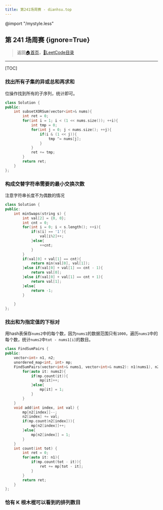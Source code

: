 ```yaml
---
title: 第241场周赛 - dianhsu.top
---
```

@import "/mystyle.less"

## 第 241 场周赛 {ignore=True}
> 返回[:house:首页](../../../index.html)，[:rocket:LeetCode目录](../../index.html)

---

[TOC]


### 找出所有子集的异或总和再求和

位操作找到所有的子序列，统计即可。

```cpp
class Solution {
public:
    int subsetXORSum(vector<int>& nums){
        int ret = 0;
        for(int i = 1; i < (1 << nums.size()); ++i){
            int tmp = 0;
            for(int j = 0; j < nums.size(); ++j){
                if(i & (1 << j)){                    
                    tmp ^= nums[j];               
                }            
            }            
            ret += tmp;        
        }
        return ret;    
    }
};
```

### 构成交替字符串需要的最小交换次数

注意字符串长度不为偶数的情况

```cpp
class Solution {
public:
    int minSwaps(string s) {
        int val[2] = {0, 0};
        int cnt = 0;
        for(int i = 0; i < s.length(); ++i){
            if(s[i] == '1'){
                val[i%2]++;
            }else{
                ++cnt;
            }
        }
        if(val[0] + val[1] == cnt){
            return min(val[0], val[1]);      
        }else if(val[0] + val[1] == cnt - 1){
            return val[0];
        }else if(val[0] + val[1] == cnt + 1){
            return val[1];
        }else{
            return -1;
        }
        
    }
};
```

### 找出和为指定值的下标对
用hash表保存`nums2`中的每个数，因为`nums1`的数据范围只有`1000`，遍历`nums1`中的每个数，统计`nums2`中`tot - nums1[i]`的数目。

```cpp
class FindSumPairs {
public:
    vector<int> n1, n2;
    unordered_map<int, int> mp;
    FindSumPairs(vector<int>& nums1, vector<int>& nums2): n1(nums1), n2(nums2) {
        for(auto it: nums2){
            if(mp.count(it)){
                mp[it]++;
            }else{
                mp[it] = 1;
            }
        }
    }
    void add(int index, int val) {
        mp[n2[index]]--;
        n2[index] += val;
        if(mp.count(n2[index])){
            mp[n2[index]]++;
        }else{
            mp[n2[index]] = 1;
        }
    }
    int count(int tot) {
        int ret = 0;
        for(auto it: n1){
            if(mp.count(tot - it)){
                ret += mp[tot - it];
            }
        }
        return ret;
    }
};
```

### 恰有 K 根木棍可以看到的排列数目